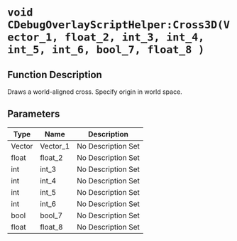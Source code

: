 # `void CDebugOverlayScriptHelper:Cross3D(Vector_1, float_2, int_3, int_4, int_5, int_6, bool_7, float_8 )`
## Function Description
Draws a world-aligned cross. Specify origin in world space.
## Parameters
Type|Name|Description
--|--|--
Vector|Vector_1|No Description Set
float|float_2|No Description Set
int|int_3|No Description Set
int|int_4|No Description Set
int|int_5|No Description Set
int|int_6|No Description Set
bool|bool_7|No Description Set
float|float_8|No Description Set
